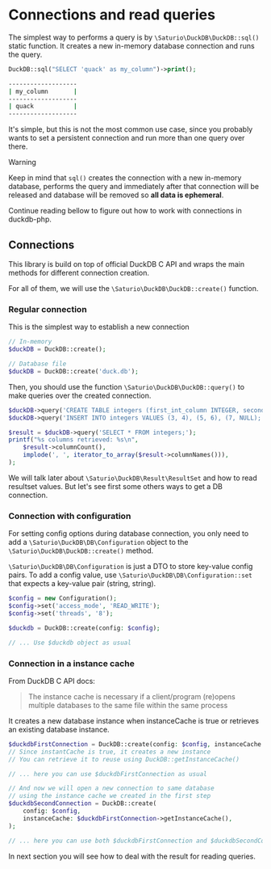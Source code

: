# Connections and read queries

The simplest way to performs a query is by `\Saturio\DuckDB\DuckDB::sql()` static function.
It creates a new in-memory database connection and runs the query.

```php
DuckDB::sql("SELECT 'quack' as my_column")->print();
```

```bash
-------------------
| my_column       |
-------------------
| quack           |
-------------------
```

It's simple, but this is not the most common use case, since you probably wants
to set a persistent connection and run more than one query over there.

> [!WARNING]
> Keep in mind that `sql()` creates the connection with a new in-memory database,
> performs the query and immediately after that connection will be released and
> database will be removed so **all data is ephemeral**.

Continue reading bellow to figure out how to work with connections in duckdb-php.

## Connections

This library is build on top of official DuckDB C API and wraps the main methods
for different connection creation.

For all of them, we will use the `\Saturio\DuckDB\DuckDB::create()` function.



### Regular connection

This is the simplest way to establish a new connection

```php
// In-memory
$duckDB = DuckDB::create();

// Database file
$duckDB = DuckDB::create('duck.db');
```

Then, you should use the function `\Saturio\DuckDB\DuckDB::query()`
to make queries over the created connection.

```php
$duckDB->query('CREATE TABLE integers (first_int_column INTEGER, second_int_column INTEGER);');
$duckDB->query('INSERT INTO integers VALUES (3, 4), (5, 6), (7, NULL);');

$result = $duckDB->query('SELECT * FROM integers;');
printf("%s columns retrieved: %s\n",
    $result->columnCount(),
    implode(', ', iterator_to_array($result->columnNames())),
);
```

We will talk later about `\Saturio\DuckDB\Result\ResultSet` and
how to read resultset values. But let's see first some others ways
to get a DB connection.


### Connection with configuration

For setting config options during database connection, you only need to add
a `\Saturio\DuckDB\DB\Configuration` object to the `\Saturio\DuckDB\DuckDB::create()`
method.

`\Saturio\DuckDB\DB\Configuration` is just a DTO to store key-value config pairs.
To add a config value, use `\Saturio\DuckDB\DB\Configuration::set` that expects a key-value pair (string, string).

```php
$config = new Configuration();
$config->set('access_mode', 'READ_WRITE');
$config->set('threads', '8');

$duckdb = DuckDB::create(config: $config);

// ... Use $duckdb object as usual
```

### Connection in a instance cache

From DuckDB C API docs:

> The instance cache is necessary if a client/program (re)opens multiple databases to the same file within the same process

It creates a new database instance when instanceCache is true or retrieves an existing database instance.

```php
$duckdbFirstConnection = DuckDB::create(config: $config, instanceCache: true);
// Since instantCache is true, it creates a new instance
// You can retrieve it to reuse using DuckDB::getInstanceCache()

// ... here you can use $duckdbFirstConnection as usual

// And now we will open a new connection to same database
// using the instance cache we created in the first step
$duckdbSecondConnection = DuckDB::create(
    config: $config,
    instanceCache: $duckdbFirstConnection->getInstanceCache(),
);

// ... here you can use both $duckdbFirstConnection and $duckdbSecondConnection
```

In next section you will see how to deal with the result for reading queries.
